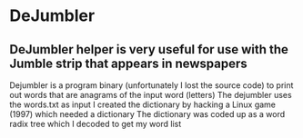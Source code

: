DeJumbler
==========

DeJumbler helper is very useful for use with the Jumble strip that appears in newspapers
----------------------------------------------------------------------------------------

Dejumbler is a program binary (unfortunately I lost the source code) to print out 
words that are anagrams of the input word (letters)
The dejumbler uses the words.txt as input
I created the dictionary by hacking a Linux game (1997) which needed a dictionary
The dictionary was coded up as a word radix tree which I decoded to get my word list